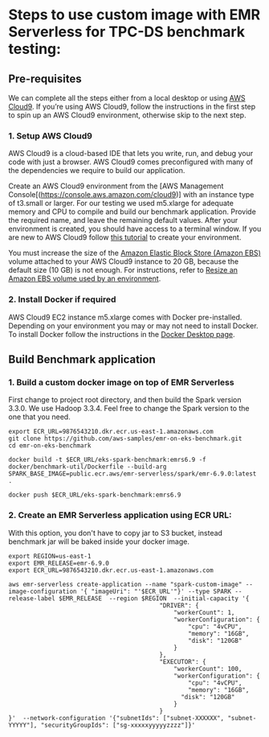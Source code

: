 # Steps to use custom image with EMR Serverless for TPC-DS benchmark testing:

## Pre-requisites
We can complete all the steps either from a local desktop or using [AWS Cloud9](https://aws.amazon.com/cloud9/).  If you’re using AWS Cloud9, follow the instructions in the first step to spin up an AWS Cloud9 environment, otherwise skip to the next step.

### 1. Setup AWS Cloud9
AWS Cloud9 is a cloud-based IDE that lets you write, run, and debug your code with just a browser. AWS Cloud9 comes preconfigured with many of the dependencies we require to build our application.

Create an AWS Cloud9 environment from the [AWS Management Console[(https://console.aws.amazon.com/cloud9)] with an instance type of t3.small or larger. For our testing we used m5.xlarge for adequate memory and CPU to compile and build our benchmark application. Provide the required name, and leave the remaining default values. After your environment is created, you should have access to a terminal window. If you are new to AWS Cloud9 follow [this tutorial](https://docs.aws.amazon.com/cloud9/latest/user-guide/tutorial.html) to create your environment.

You must increase the size of the [Amazon Elastic Block Store (Amazon EBS)](https://aws.amazon.com/ebs/) volume attached to your AWS Cloud9 instance to 20 GB, because the default size (10 GB) is not enough. For instructions, refer to [Resize an Amazon EBS volume used by an environment](https://docs.aws.amazon.com/cloud9/latest/user-guide/move-environment.html#move-environment-resize).

### 2. Install Docker if required
AWS Cloud9 EC2 instance m5.xlarge comes with Docker pre-installed. Depending on your environment you may or may not need to install Docker. To install Docker follow the instructions in the [Docker Desktop page](https://docs.docker.com/desktop/#download-and-install).

## Build Benchmark application

### 1. Build a custom docker image on top of EMR Serverless

First change to project root directory, and then build the Spark version 3.3.0. We use Hadoop 3.3.4. Feel free to change the Spark version to the one that you need.

```
export ECR_URL=9876543210.dkr.ecr.us-east-1.amazonaws.com
git clone https://github.com/aws-samples/emr-on-eks-benchmark.git
cd emr-on-eks-benchmark

docker build -t $ECR_URL/eks-spark-benchmark:emrs6.9 -f docker/benchmark-util/Dockerfile --build-arg SPARK_BASE_IMAGE=public.ecr.aws/emr-serverless/spark/emr-6.9.0:latest .

docker push $ECR_URL/eks-spark-benchmark:emrs6.9
```

### 2. Create an EMR Serverless application using ECR URL:
With this option, you don't have to copy jar to S3 bucket, instead benchmark jar will be baked inside your docker image.

```
export REGION=us-east-1       
export EMR_RELEASE=emr-6.9.0 
export ECR_URL=9876543210.dkr.ecr.us-east-1.amazonaws.com

aws emr-serverless create-application --name "spark-custom-image" --image-configuration '{ "imageUri": "'$ECR_URL'"}' --type SPARK --release-label $EMR_RELEASE  --region $REGION  --initial-capacity '{
                                          "DRIVER": {
                                              "workerCount": 1,
                                              "workerConfiguration": {
                                                  "cpu": "4vCPU",
                                                  "memory": "16GB",
                                                  "disk": "120GB"
                                              }
                                          },
                                          "EXECUTOR": {
                                              "workerCount": 100,
                                              "workerConfiguration": {
                                                  "cpu": "4vCPU",
                                                  "memory": "16GB",
                                                "disk": "120GB"
                                              }
                                          }
}'  --network-configuration '{"subnetIds": ["subnet-XXXXXX", "subnet-YYYYY"], "securityGroupIds": ["sg-xxxxxyyyyyzzzz"]}'
```
